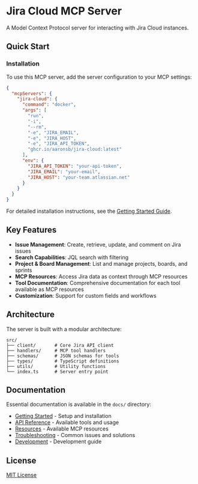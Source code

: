# Jira Cloud MCP Server

A Model Context Protocol server for interacting with Jira Cloud instances.

## Quick Start

### Installation

To use this MCP server, add the server configuration to your MCP settings:

```json
{
  "mcpServers": {
    "jira-cloud": {
      "command": "docker",
      "args": [
        "run",
        "-i",
        "--rm",
        "-e", "JIRA_EMAIL",
        "-e", "JIRA_HOST",
        "-e", "JIRA_API_TOKEN",
        "ghcr.io/aaronsb/jira-cloud:latest"
      ],
      "env": {
        "JIRA_API_TOKEN": "your-api-token",
        "JIRA_EMAIL": "your-email",
        "JIRA_HOST": "your-team.atlassian.net"
      }
    }
  }
}
```

For detailed installation instructions, see the [Getting Started Guide](./docs/getting-started.md).

## Key Features

- **Issue Management**: Create, retrieve, update, and comment on Jira issues
- **Search Capabilities**: JQL search with filtering
- **Project & Board Management**: List and manage projects, boards, and sprints
- **MCP Resources**: Access Jira data as context through MCP resources
- **Tool Documentation**: Comprehensive documentation for each tool available as MCP resources
- **Customization**: Support for custom fields and workflows

## Architecture

The server is built with a modular architecture:

```
src/
├── client/       # Core Jira API client
├── handlers/     # MCP tool handlers
├── schemas/      # JSON schemas for tools
├── types/        # TypeScript definitions
├── utils/        # Utility functions
└── index.ts      # Server entry point
```

## Documentation

Essential documentation is available in the `docs/` directory:

- [Getting Started](./docs/getting-started.md) - Setup and installation
- [API Reference](./docs/api-reference.md) - Available tools and usage
- [Resources](./docs/resources.md) - Available MCP resources
- [Troubleshooting](./docs/troubleshooting.md) - Common issues and solutions
- [Development](./docs/development.md) - Development guide

## License

[MIT License](LICENSE)
